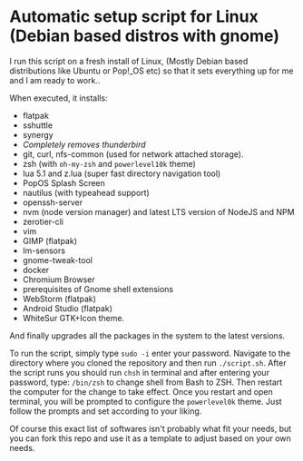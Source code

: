 # Automatic setup script for Linux (Debian based distros with gnome)

I run this script on a fresh install of Linux, (Mostly Debian based distributions like Ubuntu or Pop!_OS etc) so that it sets everything up for me and I am ready to work..

When executed, it installs: 

* flatpak
* sshuttle
* synergy
* *Completely removes thunderbird*
* git, curl, nfs-common (used for network attached storage).
* zsh (with `oh-my-zsh` and `powerlevel10k` theme)
* lua 5.1 and z.lua (super fast directory navigation tool)
* PopOS Splash Screen
* nautilus (with typeahead support)
* openssh-server
* nvm (node version manager) and latest LTS version of NodeJS and NPM
* zerotier-cli 
* vim
* GIMP (flatpak)
* lm-sensors
* gnome-tweak-tool
* docker
* Chromium Browser
* prerequisites of Gnome shell extensions
* WebStorm (flatpak)
* Android Studio (flatpak)
* WhiteSur GTK+Icon theme.

And finally upgrades all the packages in the system to the latest versions.

To run the script, simply type `sudo -i` enter your password. Navigate to the directory where you cloned the repository and then run `./script.sh`.
After the script runs you should run `chsh` in terminal and after entering your password, type: `/bin/zsh` to change shell from Bash to ZSH. Then restart the computer for the change to take effect. Once you restart and open terminal, you will be prompted to configure the `powerlevel0k` theme. Just follow the prompts and set according to your liking.

Of course this exact list of softwares isn't probably what fit your needs, but you can fork this repo and use it as a template to adjust based on your own needs.


